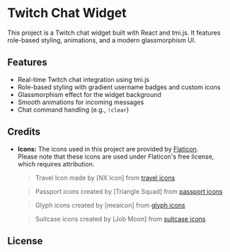 # Twitch Chat Widget

This project is a Twitch chat widget built with React and tmi.js. It features role-based styling, animations, and a modern glassmorphism UI.

## Features

- Real-time Twitch chat integration using tmi.js
- Role-based styling with gradient username badges and custom icons
- Glassmorphism effect for the widget background
- Smooth animations for incoming messages
- Chat command handling (e.g., `!clear`)

## Credits

- **Icons:** The icons used in this project are provided by [Flaticon](https://www.flaticon.com/).  
  Please note that these icons are used under Flaticon's free license, which requires attribution.

  > Travel Icon made by [NX Icon] from [travel icons](https://www.flaticon.com/free-icons/travel)

  > Passport icons created by [Triangle Squad] from [passport icons](https://www.flaticon.com/free-icons/passport)

  > Glyph icons created by [meaicon] from [glyph icons](https://www.flaticon.com/free-icons/glyph)

  > Suitcase icons created by [Job Moon] from [suitcase icons](https://www.flaticon.com/free-icons/suitcase)

## License
